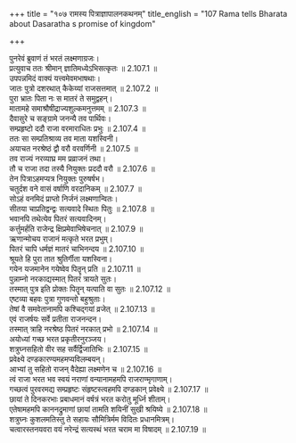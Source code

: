 +++
title = "१०७ रामस्य पित्राज्ञापालनकथनम्"
title_english = "107 Rama tells Bharata about Dasaratha s promise of kingdom"

+++

पुनरेवं ब्रुवाणं तं भरतं लक्ष्मणाग्रजः।  
प्रत्युवाच ततः श्रीमान् ज्ञातिमध्येऽभिसत्कृतः ॥ 2.107.1 ॥   
उपपन्नमिदं वाक्यं यत्त्वमेवमभाषथाः।  
जातः पुत्रो दशरथात् कैकेय्यां राजसत्तमात् ॥ 2.107.2 ॥   
पुरा भ्रातः पिता नः स मातरं ते समुद्वहन्।  
मातामहे समाश्रौषीद्राज्यशुल्कमनुत्तमम् ॥ 2.107.3 ॥   
दैवासुरे च सङ्ग्रामे जनन्यै तव पार्थिवः।  
सम्प्रहृष्टो ददौ राजा वरमाराधितः प्रभुः ॥ 2.107.4 ॥   
ततः सा सम्प्रतिश्राव्य तव माता यशस्विनी।  
अयाचत नरश्रेष्ठं द्वौ वरौ वरवर्णिनी ॥ 2.107.5 ॥   
तव राज्यं नरव्याघ्र मम प्रव्राजनं तथा।  
तौ च राजा तदा तस्यै नियुक्तः प्रददौ वरौ ॥ 2.107.6 ॥   
तेन पित्राऽहमप्यत्र नियुक्तः पुरुषर्षभ।  
चतुर्दश वने वासं वर्षाणि वरदानिकम् ॥ 2.107.7 ॥   
सोऽहं वनमिदं प्राप्तो निर्जनं लक्ष्मणान्वितः।  
सीतया चाप्रतिद्वन्द्वः सत्यवादे स्थितः पितुः ॥ 2.107.8 ॥   
भवानपि तथेत्येव पितरं सत्यवादिनम्।  
कर्त्तुमर्हति राजेन्द्र क्षिप्रमेवाभिषेचनात् ॥ 2.107.9 ॥   
ऋणान्मोचय राजानं मत्कृते भरत प्रभुम्।  
पितरं चापि धर्मज्ञं मातरं चाभिनन्दय ॥ 2.107.10 ॥   
श्रूयते हि पुरा तात श्रुतिर्गीता यशस्विना।  
गयेन यजमानेन गयेष्वेव पितॄन् प्रति ॥ 2.107.11 ॥   
पुन्नाम्नो नरकाद्यस्मात् पितरं त्रायते सुतः।  
तस्मात् पुत्र इति प्रोक्तः पितॄन् यत्पाति वा सुतः ॥ 2.107.12 ॥   
एष्टव्या बहवः पुत्रा गुणवन्तो बहुश्रुताः।  
तेषां वै समवेतानामपि कश्चिद्गयां व्रजेत् ॥ 2.107.13 ॥   
एवं राजर्षयः सर्वे प्रतीता राजनन्दन।  
तस्मात् त्राहि नरश्रेष्ठ पितरं नरकात् प्रभो ॥ 2.107.14 ॥   
अयोध्यां गच्छ भरत प्रकृतीरनुरञ्जय।  
शत्रुघ्नसहितो वीर सह सर्वैर्द्विजातिभिः ॥ 2.107.15 ॥   
प्रवेक्ष्ये दण्डकारण्यमहमप्यविलम्बयन्।  
आभ्यां तु सहितो राजन् वैदेह्या लक्ष्मणेन च ॥ 2.107.16 ॥   
त्वं राजा भरत भव स्वयं नराणां वन्यानामहमपि राजराण्मृगाणाम्।  
गच्छत्वं पुरवरमद्य सम्प्रहृष्टः संहृष्टस्त्वहमपि दण्डकान् प्रवेक्ष्ये ॥ 2.107.17 ॥   
छायां ते दिनकरभाः प्रबाधमानं वर्षत्रं भरत करोतु मूर्ध्नि शीताम्।  
एतेषामहमपि काननद्रुमाणां छायां तामति शयिनीं सुखी श्रयिष्ये ॥ 2.107.18 ॥   
शत्रुघ्नः कुशलमतिस्तु ते सहायः सौमित्रिर्मम विदितः प्रधानमित्रम्।  
चत्वारस्तनयवरा वयं नरेन्द्रं सत्यस्थं भरत चराम मा विषादम् ॥ 2.107.19 ॥   
